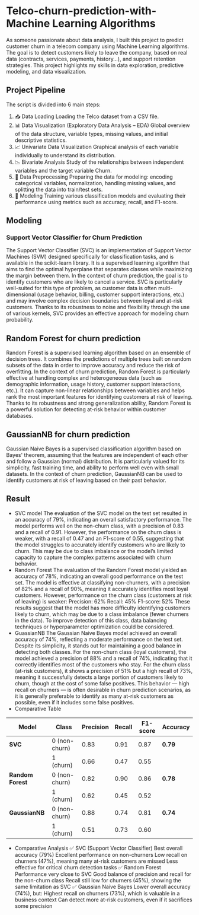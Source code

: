 # Telco-churn-prediction-with-Machine Learning Algorithms
As someone passionate about data analysis, I built this project to predict customer churn in a telecom company using Machine Learning algorithms.
The goal is to detect customers likely to leave the company, based on real data (contracts, services, payments, history...), and support retention strategies.
This project highlights my skills in data exploration, predictive modeling, and data visualization.
## Project Pipeline
The script is divided into 6 main steps:
1. 📥 Data Loading
Loading the Telco dataset from a CSV file.
2. 📊 Data Visualization (Exploratory Data Analysis – EDA)
Global overview of the data structure, variable types, missing values, and initial descriptive statistics.
3. 📈 Univariate Data Visualization
Graphical analysis of each variable individually to understand its distribution.
4. 📉 Bivariate Analysis
Study of the relationships between independent variables and the target variable Churn.
5. 🧹 Data Preprocessing
Preparing the data for modeling: encoding categorical variables, normalization, handling missing values, and splitting the data into train/test sets.
6. 🤖 Modeling
Training various classification models and evaluating their performance using metrics such as accuracy, recall, and F1-score.

## Modeling

### Support Vector Classifier for Churn Prediction
The Support Vector Classifier (SVC) is an implementation of Support Vector Machines (SVM) designed specifically for classification tasks, and is available in the scikit-learn library. It is a supervised learning algorithm that aims to find the optimal hyperplane that separates classes while maximizing the margin between them.
In the context of churn prediction, the goal is to identify customers who are likely to cancel a service. SVC is particularly well-suited for this type of problem, as customer data is often multi-dimensional (usage behavior, billing, customer support interactions, etc.) and may involve complex decision boundaries between loyal and at-risk customers.
Thanks to its robustness to noise and flexibility through the use of various kernels, SVC provides an effective approach for modeling churn probability.
## Random Forest for churn prediction 
Random Forest is a supervised learning algorithm based on an ensemble of decision trees. It combines the predictions of multiple trees built on random subsets of the data in order to improve accuracy and reduce the risk of overfitting.
In the context of churn prediction, Random Forest is particularly effective at handling complex and heterogeneous data (such as demographic information, usage history, customer support interactions, etc.). It can capture non-linear relationships between variables and helps rank the most important features for identifying customers at risk of leaving.
Thanks to its robustness and strong generalization ability, Random Forest is a powerful solution for detecting at-risk behavior within customer databases.
## GaussianNB for churn prediction 
Gaussian Naive Bayes is a supervised classification algorithm based on Bayes' theorem, assuming that the features are independent of each other and follow a Gaussian (normal) distribution. It is particularly valued for its simplicity, fast training time, and ability to perform well even with small datasets.
In the context of churn prediction, GaussianNB can be used to identify customers at risk of leaving based on their past behavior.

## Result
* SVC model
The evaluation of the SVC model on the test set resulted in an accuracy of 79%, indicating an overall satisfactory performance. The model performs well on the non-churn class, with a precision of 0.83 and a recall of 0.91.
However, the performance on the churn class is weaker, with a recall of 0.47 and an F1-score of 0.55, suggesting that the model struggles to accurately identify customers who are likely to churn. This may be due to class imbalance or the model’s limited capacity to capture the complex patterns associated with churn behavior.
* Random Forest 
The evaluation of the Random Forest model yielded an accuracy of 78%, indicating an overall good performance on the test set. The model is effective at classifying non-churners, with a precision of 82% and a recall of 90%, meaning it accurately identifies most loyal customers.
However, performance on the churn class (customers at risk of leaving) is weaker:
Precision: 62%
Recall: 45%
F1-score: 52%
These results suggest that the model has more difficulty identifying customers likely to churn, which may be due to a class imbalance (fewer churners in the data). To improve detection of this class, data balancing techniques or hyperparameter optimization could be considered.
* GuassianNB 
The Gaussian Naive Bayes model achieved an overall accuracy of 74%, reflecting a moderate performance on the test set. Despite its simplicity, it stands out for maintaining a good balance in detecting both classes.
For the non-churn class (loyal customers), the model achieved a precision of 88% and a recall of 74%, indicating that it correctly identifies most of the customers who stay.
For the churn class (at-risk customers), it shows a precision of 51% but a high recall of 73%, meaning it successfully detects a large portion of customers likely to churn, though at the cost of some false positives.
This behavior — high recall on churners — is often desirable in churn prediction scenarios, as it is generally preferable to identify as many at-risk customers as possible, even if it includes some false positives.
* Comparative Table

| Model             | Class         | Precision | Recall | F1-score | Accuracy |
| ----------------- | ------------- | --------- | ------ | -------- | -------- |
| **SVC**           | 0 (non-churn) | 0.83      | 0.91   | 0.87     | **0.79** |
|                   | 1 (churn)     | 0.66      | 0.47   | 0.55     |          |
| **Random Forest** | 0 (non-churn) | 0.82      | 0.90   | 0.86     | **0.78** |
|                   | 1 (churn)     | 0.62      | 0.45   | 0.52     |          |
| **GaussianNB**    | 0 (non-churn) | 0.88      | 0.74   | 0.81     | **0.74** |
|                   | 1 (churn)     | 0.51      | 0.73   | 0.60     |          |

 * Comparative Analysis
 ✅ SVC (Support Vector Classifier)
Best overall accuracy (79%)
Excellent performance on non-churners
Low recall on churners (47%), meaning many at-risk customers are missed
Less effective for critical churn detection tasks
✅ Random Forest
Performance very close to SVC
Good balance of precision and recall for the non-churn class
Recall still low for churners (45%), showing the same limitation as SVC
✅ Gaussian Naive Bayes
Lower overall accuracy (74%), but:
Highest recall on churners (73%), which is valuable in a business context
Can detect more at-risk customers, even if it sacrifices some precision








